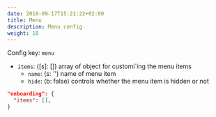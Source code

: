 ```yaml
---
date: 2018-09-17T15:21:22+02:00
title: Menu
description: Menu config
weight: 10
---
```


Config key: `menu`

- `items`: ([s]: []) array of object for customi`ing the menu items
  - `name`: (s: '') name of menu item
  - `hide`: (b: false) controls whether the menu item is hidden or not

```json
"onboarding": {
  "items": [],
}
```
